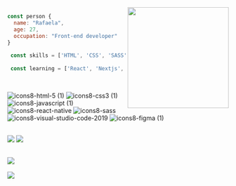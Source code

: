 <img align="right" width="230" height="230" src="https://user-images.githubusercontent.com/97412434/183806527-3c36f769-f724-4536-a394-87702da00b74.gif" />



```javascript
const person {
  name: "Rafaela",
  age: 27,
  occupation: "Front-end developer"
}
  
 const skills = ['HTML', 'CSS', 'SASS', 'JavaScript']
  
 const learning = ['React', 'Nextjs', 'TypeScript']
```


<br>

   ![icons8-html-5 (1)](https://user-images.githubusercontent.com/97412434/155586433-60a6dfe2-28ac-4f4d-ac0d-8bd1262ee9ff.svg)
![icons8-css3 (1)](https://user-images.githubusercontent.com/97412434/155586627-c3078866-833f-4022-90bb-a5133cce86c7.svg)
![icons8-javascript (1)](https://user-images.githubusercontent.com/97412434/155586786-f8c5df76-d1e9-4f08-b0ff-8663ce6a1d4c.svg)
![icons8-react-native](https://user-images.githubusercontent.com/97412434/155586906-bfdcc02f-5e70-401b-a305-4aec0f03bd76.svg)
![icons8-sass](https://user-images.githubusercontent.com/97412434/155587006-0046e85c-58a0-4143-b555-f6b0e2275d01.svg)
![icons8-visual-studio-code-2019](https://user-images.githubusercontent.com/97412434/155587257-0660de9b-6318-4178-9904-cacaa9259c6c.svg)
![icons8-figma (1)](https://user-images.githubusercontent.com/97412434/155587393-11c563c0-8d83-4b8c-acba-8acaec1d528f.svg)

   
<br>
 <a href="https://www.linkedin.com/in/itsrafa/" target="_blank"><img src="https://img.shields.io/badge/-LinkedIn-%230077B5?style=for-the-badge&logo=linkedin&logoColor=white" target="_blank"></a> 
 <a href="https://instagram.com/itsrasfa" target="_blank"><img src="https://img.shields.io/badge/-Instagram-%23E4405F?style=for-the-badge&logo=instagram&logoColor=white" target="_blank"></a>
 <br>
 <br>
<div>
  <a href="https://github.com/itsrasfa">

  <img src="https://github-readme-stats.vercel.app/api?username=itsrasfa&show_icons=true&theme=radical&include_all_commits=true&count_private=true"/><br><br>
  <img src="https://github-readme-stats.vercel.app/api/top-langs/?username=itsrasfa&hide=html&layout=compact&langs_count=7&theme=radical"/>
</div>

<br>
 




